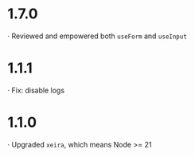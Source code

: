 # 1.7.0

· Reviewed and empowered both `useForm` and `useInput`


# 1.1.1

· Fix: disable logs

# 1.1.0

· Upgraded `xeira`, which means Node >= 21
